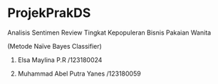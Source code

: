 # ProjekPrakDS

Analisis Sentimen Review Tingkat Kepopuleran Bisnis Pakaian Wanita 

(Metode Naïve Bayes Classifier)

1. Elsa Maylina P.R /123180024

2. Muhammad Abel Putra Yanes /123180059
